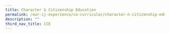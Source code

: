 ```yaml
---
title: Character & Citizenship Education
permalink: /our-ij-experience/co-curricular/character-n-citizenship-education-cce
description: ""
third_nav_title: CCE
---
```

